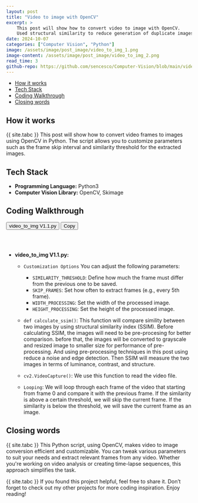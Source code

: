 ```yaml
---
layout: post
title: "Video to image with OpenCV"
excerpt: >
    This post will show how to convert video to image with OpenCV.
    Used structural similarity to reduce generation of duplicate images.
date: 2024-10-07
categories: ["Computer Vision", "Python"]
image: /assets/image/post_image/video_to_img_1.png
image-content: /assets/image/post_image/video_to_img_2.png
read_time: 3
github-repo: https://github.com/sencesco/Computer-Vision/blob/main/video_to_img%20V1.1.py
---
```


<div id="c-s-hlist">
    <ul>
        <li><a href="#How-it-works">How it works</a></li>
        <li><a href="#tech-stack">Tech Stack</a></li>
        <li><a href="#coding-walkthrough">Coding Walkthrough</a></li>
        <li><a href="#closing-words">Closing words</a></li>
    </ul>
</div>

## How it works
{{ site.tabc }} This post will show how to convert video frames to images using OpenCV in Python. The script allows you to customize parameters such as the frame skip interval and similarity threshold for the extracted images.

## Tech Stack
- **Programming Language:** Python3
- **Computer Vision Library:** OpenCV, Skimage

## Coding Walkthrough

<div class="code-wrapper">
    <button data-url="https://raw.githubusercontent.com/sencesco/Computer-Vision/refs/heads/main/video_to_img%20V1.1.py">video_to_img V1.1.py</button>
    <button id="copy-button">Copy</button> 
</div>
<pre class="scrollbar"><code class="language-python" id="code-display"></code></pre>
<br>


<div class="stack-container">
<div class="code-description" markdown="1">

- **video_to_img V1.1.py:**
    - `Customization Options` You can adjust the following parameters:
      - `SIMILARITY_THRESHOLD`: Define how much the frame must differ from the previous one to be saved.
      - `SKIP_FRAMES`: Set how often to extract frames (e.g., every 5th frame).
      - `WIDTH_PROCESSING`: Set the width of the processed image.
      - `HEIGHT_PROCESSING`: Set the height of the processed image.

    - `def calculate_ssim()`: This function will compare simility between two images by using structural similarity index (SSIM).
    Before calculating SSIM, the images will need to be pre-procesing for better comparison. before that, the images will be converted to grayscale
    and resized image to smaller size for performance of pre-processing. And using pre-processing techniques in this post using reduce a noise and edge detection. Then SSIM will measure the two images in terms of luminance, contrast, and structure.

    - `cv2.VideoCapture()`: We use this function to read the video file.

    - `Looping`: We will loop through each frame of the video that starting from frame 0 and compare it with the previous frame. If the similarity is above a certain threshold, we will skip the current frame. If the similarity is below the threshold, we will save the current frame as an image.

</div>
</div>


## Closing words
{{ site.tabc }} This Python script, using OpenCV, makes video to image conversion efficient and customizable. You can tweak various parameters to suit your needs and extract relevant frames from any video. Whether you're working on video analysis or creating time-lapse sequences, this approach simplifies the task.

{{ site.tabc }} If you found this project helpful, feel free to share it. Don’t forget to check out my other projects for more coding inspiration. Enjoy reading!